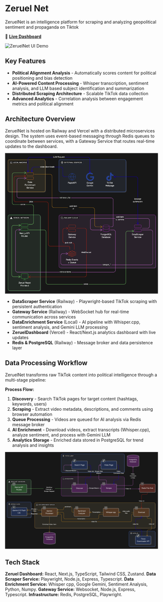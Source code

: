 # Zeruel Net

ZeruelNet is an intelligence platform for scraping and analyzing geopolitical sentiment and propaganda on Tiktok

🚀 **[Live Dashboard](https://zeruel-net-zeruel-dashboard.vercel.app)**

![ZeruelNet UI Demo](assets/zeruelNetDemo.gif)

## Key Features

- **Political Alignment Analysis** - Automatically scores content for political positioning and bias detection
- **AI-Powered Content Processing** - Whisper transcription, sentiment analysis, and LLM based subject identification and summarization
- **Distributed Scraping Architecture** - Scalable TikTok data collection
- **Advanced Analytics** - Correlation analysis between engagement metrics and political alignment

## Architecture Overview

ZeruelNet is hosted on Railway and Vercel with a distributed microservices design. The system uses event-based messaging through Redis queues to coordinate between services, with a Gateway Service that routes real-time updates to the dashboard.

![System Architecture](assets/arhitecture.png)

- **DataScraper Service** (Railway) - Playwright-based TikTok scraping with persistent authentication
- **Gateway Service** (Railway) - WebSocket hub for real-time communication across services  
- **DataEnrichment Service** (Local) - AI pipeline with Whisper.cpp, sentiment analysis, and Gemini LLM processing
- **ZeruelDashboard** (Vercel) - React/Next.js analytics dashboard with live updates
- **Redis & PostgreSQL** (Railway) - Message broker and data persistence layer


## Data Processing Workflow

ZeruelNet transforms raw TikTok content into political intelligence through a multi-stage pipeline:

**Process Flow:**
1. **Discovery** - Search TikTok pages for target content (hashtags, keywords, users)
2. **Scraping** - Extract video metadata, descriptions, and comments using browser automation  
3. **Queue Processing** - Videos are queued for AI analysis via Redis message broker
4. **AI Enrichment** - Download videos, extract transcripts (Whisper.cpp), analyze sentiment, and process with Gemini LLM
5. **Analytics Storage** - Enriched data stored in PostgreSQL for trend analysis and insights

![System Architecture](assets/workflow.png)

## Tech Stack

**Zeruel Dashboard:** React, Next.js, TypeScript, Tailwind CSS, Zustand.
**Data Scraper Service:** Playwright, Node.js, Express, Typescript.
**Data Enrichment Service:** Whisper cpp, Google Gemini, Sentiment Analysis, Python, Numpy.
**Gateway Service:** Websocket, Node.js, Express, Typescript.
**Infrastructure:** Redis, PostgreSQL, Playwright.  
